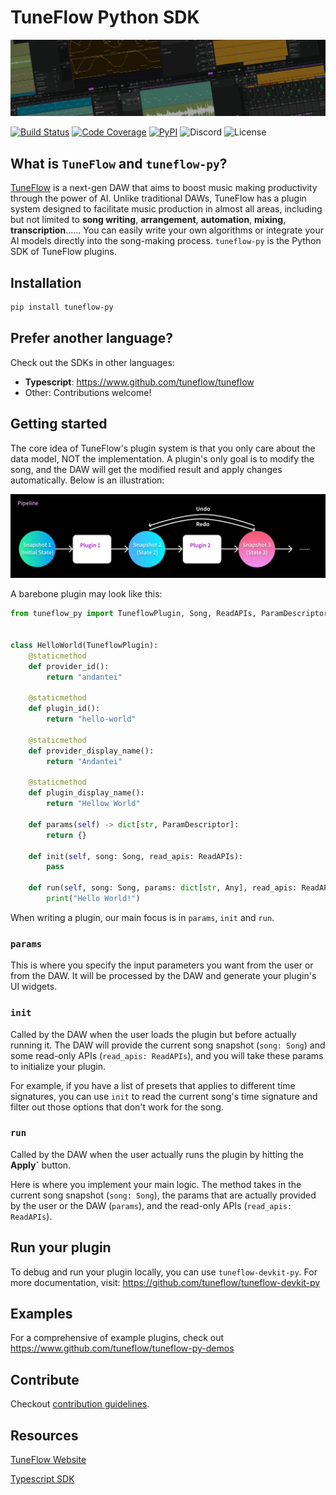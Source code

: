 # TuneFlow Python SDK

![TuneFlow Screenshots](docs/images/tuneflow_wall_thin.jpg)

[![Build Status](https://dev.azure.com/zeostudio/tuneflow-public/_apis/build/status/tuneflow.tuneflow-py?branchName=main)](https://dev.azure.com/zeostudio/tuneflow-public/_build/latest?definitionId=32&branchName=main)
[![Code Coverage](https://img.shields.io/azure-devops/coverage/zeostudio/tuneflow-public/32/main?logo=azure-pipelines)](https://dev.azure.com/zeostudio/tuneflow-public/_build/latest?definitionId=32&branchName=main)
[![PyPI](https://img.shields.io/pypi/v/tuneflow-py?color=blue&label=tuneflow-py&logo=pypi)](https://pypi.org/project/tuneflow-py/)
![Discord](https://img.shields.io/discord/1076012137161424906?color=%237289da&logo=discord)
![License](https://img.shields.io/github/license/tuneflow/tuneflow-py)

## What is `TuneFlow` and `tuneflow-py`?

[TuneFlow](https://www.tuneflow.com) is a next-gen DAW that aims to boost music making productivity through the power of AI. Unlike traditional DAWs, TuneFlow has a plugin system designed to facilitate music production in almost all areas, including but not limited to **song writing**, **arrangement**, **automation**, **mixing**, **transcription**...... You can easily write your own algorithms or integrate your AI models directly into the song-making process. `tuneflow-py` is the Python SDK of TuneFlow plugins.

## Installation

``` bash
pip install tuneflow-py
```

## Prefer another language?

Check out the SDKs in other languages:

* **Typescript**: https://www.github.com/tuneflow/tuneflow
* Other: Contributions welcome!

## Getting started

The core idea of TuneFlow's plugin system is that you only care about the data model, NOT the implementation. A plugin's only goal is to modify the song, and the DAW will get the modified result and apply changes automatically. Below is an illustration:

![Plugin Flow](docs/images/pipeline_flow_en.jpg)

A barebone plugin may look like this:

``` python
from tuneflow_py import TuneflowPlugin, Song, ReadAPIs, ParamDescriptor


class HelloWorld(TuneflowPlugin):
    @staticmethod
    def provider_id():
        return "andantei"

    @staticmethod
    def plugin_id():
        return "hello-world"

    @staticmethod
    def provider_display_name():
        return "Andantei"

    @staticmethod
    def plugin_display_name():
        return "Hellow World"
    
    def params(self) -> dict[str, ParamDescriptor]:
        return {}
    
    def init(self, song: Song, read_apis: ReadAPIs):
        pass

    def run(self, song: Song, params: dict[str, Any], read_apis: ReadAPIs):
        print("Hello World!")

```

When writing a plugin, our main focus is in `params`, `init` and `run`.

### `params`

This is where you specify the input parameters you want from the user or from the DAW. It will be processed by the DAW and generate your plugin's UI widgets.

### `init`

Called by the DAW when the user loads the plugin but before actually running it. The DAW will provide the current song snapshot (`song: Song`) and some read-only APIs (`read_apis: ReadAPIs`), and you will take these params to initialize your plugin.

For example, if you have a list of presets that applies to different time signatures, you can use `init` to read the current song's time signature and filter out those options that don't work for the song.

### `run`

Called by the DAW when the user actually runs the plugin by hitting the **Apply`** button.

Here is where you implement your main logic. The method takes in the current song snapshot (`song: Song`), the params that are actually provided by the user or the DAW (`params`), and the read-only APIs (`read_apis: ReadAPIs`).

## Run your plugin

To debug and run your plugin locally, you can use `tuneflow-devkit-py`. For more documentation, visit: https://github.com/tuneflow/tuneflow-devkit-py

## Examples

For a comprehensive of example plugins, check out https://www.github.com/tuneflow/tuneflow-py-demos

## Contribute

Checkout [contribution guidelines](./CONTRIBUTE.md).

## Resources

[TuneFlow Website](https://tuneflow.com)

[Typescript SDK](https://www.github.com/tuneflow/tuneflow)